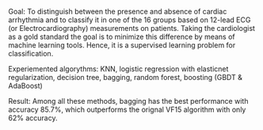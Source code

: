 Goal: To distinguish between the presence and absence of cardiac arrhythmia and to classify it in one of the 16 groups based on 12-lead ECG (or Electrocardiography) measurements on patients. Taking the cardiologist as a gold standard the goal is to minimize this difference by means of machine learning tools. Hence, it is a supervised learning problem for classification.

Experiemented algorythms: KNN, logistic regression with elasticnet regularization, decision tree, bagging, random forest, boosting (GBDT & AdaBoost)

Result: Among all these methods, bagging has the best performance with accuracy 85.7%, which outperforms the orignal VF15 algorithm with only 62% accuracy.
